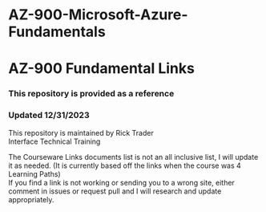 # AZ-900-Microsoft-Azure-Fundamentals
 
# AZ-900 Fundamental Links

### This repository is provided as a reference
### Updated 12/31/2023

This repository is maintained by Rick Trader<br>
Interface Technical Training<br>

The Courseware Links documents list is not an all inclusive list, I will update it as needed. (It is currently based off the links when the course was 4 Learning Paths) <br>
If you find a link is not working or sending you to a wrong site, either comment in issues or request pull and I will research and update appropriately. <br>

